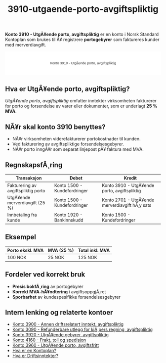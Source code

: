 ﻿---
title: "3910-utgaende-porto-avgiftspliktig"
meta_title: "3910-utgaende-porto-avgiftspliktig"
meta_description: "**Konto 3910 - UtgÃ¥ende porto, avgiftspliktig** er en konto i Norsk Standard Kontoplan som brukes til Ã¥ registrere **portogebyrer** som faktureres kunder med ..."
slug: 3910-utgaende-porto-avgiftspliktig
type: blog
layout: pages/single
---

**Konto 3910 - UtgÃ¥ende porto, avgiftspliktig** er en konto i Norsk Standard Kontoplan som brukes til Ã¥ registrere **portogebyrer** som faktureres kunder med merverdiavgift.

![Illustrasjon av Konto 3910 - UtgÃ¥ende porto, avgiftspliktig](3910-utgaende-porto-avgiftspliktig-image.svg)

## Hva er UtgÃ¥ende porto, avgiftspliktig?

*UtgÃ¥ende porto, avgiftspliktig* omfatter inntekter virksomheten fakturerer for porto og forsendelse av varer eller dokumenter, som er underlagt **25 % MVA**.

## NÃ¥r skal konto 3910 benyttes?

* NÃ¥r virksomheten viderefakturerer portokostnader til kunden.
* Ved fakturering av avgiftspliktige forsendelsesgebyrer.
* NÃ¥r porto inngÃ¥r som separat linjepost pÃ¥ faktura med MVA.

## RegnskapsfÃ¸ring

| Transaksjon                           | Debet                         | Kredit                                            |
|---------------------------------------|-------------------------------|---------------------------------------------------|
| Fakturering av avgiftspliktig porto   | Konto 1500 - Kundefordringer  | Konto 3910 - UtgÃ¥ende porto, avgiftspliktig       |
| UtgÃ¥ende merverdiavgift (25 %)        | Konto 1500 - Kundefordringer  | Konto 2701 - UtgÃ¥ende merverdiavgift hÃ¸y sats     |
| Innbetaling fra kunde                 | Konto 1920 - Bankinnskudd     | Konto 1500 - Kundefordringer                      |

## Eksempel

| Porto ekskl. MVA | MVA (25 %) | Total inkl. MVA |
|------------------|------------|-----------------|
| 100 NOK          | 25 NOK     | 125 NOK         |

## Fordeler ved korrekt bruk

* **Presis bokfÃ¸ring** av portogebyrer
* **Korrekt MVA-hÃ¥ndtering** i avgiftsoppgjÃ¸ret
* **Sporbarhet** av kundespesifikke forsendelsesgebyrer

## Intern lenking og relaterte kontoer

* [Konto 3900 - Annen driftsrelatert inntekt, avgiftspliktig](/blogs/kontoplan/3900-annen-driftsrelatert-inntekt-avgiftspliktig "Konto 3900 - Annen driftsrelatert inntekt, avgiftspliktig")
* [Konto 3090 - Refunderbare utlegg for kjÃ¸pers regning, avgiftspliktig](/blogs/kontoplan/3090-refunderbare-utlegg-for-kjopers-regning-avgiftspl "Konto 3090 - Refunderbare utlegg for kjÃ¸pers regning, avgiftspliktig")
* [Konto 3920 - UtgÃ¥ende gebyrer, avgiftspliktig](/blogs/kontoplan/3920-utgaende-gebyrer-avgiftspliktig "Konto 3920 - UtgÃ¥ende gebyrer, avgiftspliktig")
* [Konto 4160 - Frakt, toll og spedisjon](/blogs/kontoplan/4160-frakt-toll-og-spedisjon "Konto 4160 - Frakt, toll og spedisjon")
* [Konto 3960 - UtgÃ¥ende porto, avgiftsfritt](/blogs/kontoplan/3960-utgaende-porto-avgiftsfritt "Konto 3960 - UtgÃ¥ende porto, avgiftsfritt")
* [Hva er en Kontoplan?](/blogs/regnskap/hva-er-kontoplan "Hva er en Kontoplan? Komplett Guide til Kontoplaner i Norsk Regnskap")
* [Hva er Driftsinntekter?](/blogs/regnskap/hva-er-driftsinntekter "Hva er Driftsinntekter? Komplett Guide til Driftsinntekter i Regnskap")
